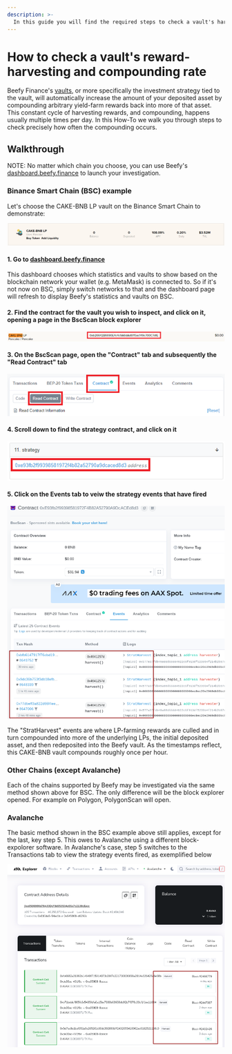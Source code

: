 ```yaml
---
description: >-
  In this guide you will find the required steps to check a vault's harvesting and compounding rate.
---
```


# How to check a vault's reward-harvesting and compounding rate

Beefy Finance's [vaults](../../faq/products/vaults.md), or more specifically the investment strategy tied to the vault, will automatically increase the amount of your deposited asset by compounding arbitrary yield-farm rewards back into more of that asset. This constant cycle of harvesting rewards, and compounding, happens usually multiple times per day.  In this How-To we walk you through steps to check precisely how often the compounding occurs.

## Walkthrough

NOTE: No matter which chain you choose, you can use Beefy's [dashboard.beefy.finance](https://dashboard.beefy.finance) to launch your investigation.

### Binance Smart Chain (BSC) example

Let's choose the CAKE-BNB LP vault on the Binance Smart Chain to demonstrate:

![Screenshot taken 5 May 2021](../../.gitbook/assets/cake-bnb-lp-2-5-2021.png)

#### 1. Go to [dashboard.beefy.finance](https://dashboard.beefy.finance)

This dashboard chooses which statistics and vaults to show based on the blockchain network your wallet (e.g. MetaMask) is connected to. So if it's not now on BSC, simply switch networks to that and the dashboard page will refresh to display Beefy's statistics and vaults on BSC.

#### 2. Find the contract for the vault you wish to inspect, and click on it, opening a page in the BscScan block explorer

![](../../.gitbook/assets/cake-bnb-lp-vault-address.png)

#### 3. On the BscScan page, open the "Contract" tab and subsequently the "Read Contract" tab

![](../../.gitbook/assets/cake-bnb-lp-read-contract-tab.png)

#### 4. Scroll down to find the strategy contract, and click on it

![](../../.gitbook/assets/cake-bnb-lp-strategy-address.png)

#### 5. Click on the Events tab to veiw the strategy events that have fired

![](../../.gitbook/assets/harvest%20events%20inspection.png)

The "StratHarvest" events are where LP-farming rewards are culled and in turn compounded into more of the underlying LPs, the initial deposited asset, and then redeposited into the Beefy vault. As the timestamps reflect, this CAKE-BNB vault compounds roughly once per hour.

### Other Chains (except Avalanche)

Each of the chains supported by Beefy may be investigated via the same method shown above for BSC. The only difference will be the block explorer opened. For example on Polygon, PolygonScan will open.

### Avalanche

The basic method shown in the BSC example above still applies, except for the last, key step 5. This owes to Avalanche using a different block-expolorer software. In Avalanche's case, step 5 switches to the Transactions tab to view the strategy events fired, as exemplified below

![](../../.gitbook/assets/Avalanche-harvest-events.png)
